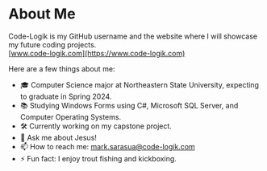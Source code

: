 # About Me


Code-Logik is my GitHub username and the website where I will showcase my future coding projects.  
[www.code-logik.com](https://www.code-logik.com)  

Here are a few things about me:

- 🎓 Computer Science major at Northeastern State University, expecting to graduate in Spring 2024.
- 📚 Studying Windows Forms using C#, Microsoft SQL Server, and Computer Operating Systems.
- 🛠️ Currently working on my capstone project.
- 💬 Ask me about Jesus!
- 📫 How to reach me: mark.sarasua@code-logik.com
- ⚡ Fun fact: I enjoy trout fishing and kickboxing.

